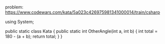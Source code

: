 problem: https://www.codewars.com/kata/5a023c426975981341000014/train/csharp

using System;

public static class Kata
{
public static int OtherAngle(int a, int b)
{
int total = 180 - (a + b);
return total;
}
}
